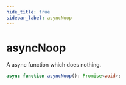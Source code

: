 ```yaml
---
hide_title: true
sidebar_label: asyncNoop
---
```


# asyncNoop

A async function which does nothing.

```typescript
async function asyncNoop(): Promise<void>;
```

